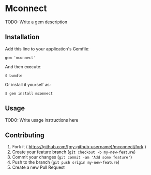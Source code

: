 # Mconnect

TODO: Write a gem description

## Installation

Add this line to your application's Gemfile:

    gem 'mconnect'

And then execute:

    $ bundle

Or install it yourself as:

    $ gem install mconnect

## Usage

TODO: Write usage instructions here

## Contributing

1. Fork it ( https://github.com/[my-github-username]/mconnect/fork )
2. Create your feature branch (`git checkout -b my-new-feature`)
3. Commit your changes (`git commit -am 'Add some feature'`)
4. Push to the branch (`git push origin my-new-feature`)
5. Create a new Pull Request
